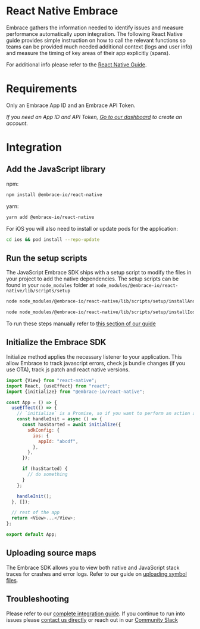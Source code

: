 # React Native Embrace

Embrace gathers the information needed to identify issues and measure performance automatically upon integration.
The following React Native guide provides simple instruction on how to call the relevant functions so teams can be provided
much needed additional context (logs and user info) and measure the timing of key areas of their app explicitly (spans).

For additional info please refer to the [React Native Guide](https://embrace.io/docs/react-native).

# Requirements

Only an Embrace App ID and an Embrace API Token.

_If you need an App ID and API Token, [Go to our dashboard](https://dash.embrace.io/signup/) to create an account._

# Integration

## Add the JavaScript library

npm:

```sh
npm install @embrace-io/react-native
```

yarn:

```sh
yarn add @embrace-io/react-native
```

For iOS you will also need to install or update pods for the application:

```sh
cd ios && pod install --repo-update
```

## Run the setup scripts

The JavaScript Embrace SDK ships with a setup script to modify the files in your
project to add the native dependencies. The setup scripts can be found in your
`node_modules` folder at `node_modules/@embrace-io/react-native/lib/scripts/setup`

```bash
node node_modules/@embrace-io/react-native/lib/scripts/setup/installAndroid.js
```

```bash
node node_modules/@embrace-io/react-native/lib/scripts/setup/installIos.js
```

To run these steps manually refer to [this section of our guide](https://embrace.io/docs/react-native/integration/add-embrace-sdk/#manually)

## Initialize the Embrace SDK

Initialize method applies the necessary listener to your application. This allow Embrace to track javascript errors, check js bundle changes (if you use OTA), track js patch and react native versions.

```javascript
import {View} from "react-native";
import React, {useEffect} from "react";
import {initialize} from "@embrace-io/react-native";

const App = () => {
  useEffect(() => {
    // `initialize` is a Promise, so if you want to perform an action and it must be tracked, it is recommended to await for the method to finish
    const handleInit = async () => {
      const hasStarted = await initialize({
        sdkConfig: {
          ios: {
            appId: "abcdf",
          },
        },
      });

      if (hasStarted) {
        // do something
      }
    };

    handleInit();
  }, []);

  // rest of the app
  return <View>...</View>;
};

export default App;
```

## Uploading source maps

The Embrace SDK allows you to view both native and JavaScript stack traces for crashes and error logs.
Refer to our guide on [uploading symbol files](https://embrace.io/docs/react-native/integration/upload-symbol-files/).

## Troubleshooting

Please refer to our [complete integration guide](https://embrace.io/docs/react-native/integration/). If you continue
to run into issues please [contact us directly](mailto:support@embrace.io) or reach out in our [Community Slack](https://community.embrace.io)
